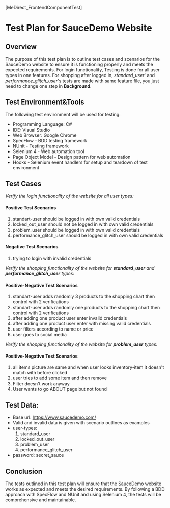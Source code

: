 [MeDirect_FrontendComponentTest]

# Test Plan for SauceDemo Website

## Overview
The purpose of this test plan is to outline test cases and scenarios for the SauceDemo website to ensure it is functioning properly and meets the expected requirements. For login functionality, Testing is done for all user types in one features. For shopping after logged in, _standard_user_' and _performance_glitch_user_'s tests are made with same feature file, you just need to change one step in **Background**.

## Test Environment&Tools
The following test environment will be used for testing:

- Programming Language: C#
- IDE: Visual Studio
- Web Browser: Google Chrome
- SpecFlow - BDD testing framework
- NUnit - Testing framework
- Selenium 4 - Web automation tool
- Page Object Model - Design pattern for web automation
- Hooks - Selenium event handlers for setup and teardown of test environment

## Test Cases

_Verify the login functionality of the website for all user types:_

#### Positive Test Scenarios
1. standart-user should be logged in with own valid credentials
2. locked_out_user should not be logged in with own valid credentials
3. problem_user should be logged in with own valid credentials
4. performance_glitch_user should be logged in with own valid credentials

#### Negative Test Scenarios
1. trying to login with invalid credentials

_Verify the shopping functionality of the website for **standard_user** and  **performance_glitch_user** types:_

#### Positive-Negative Test Scenarios
1. standart-user adds randomly 3 products to the shopping chart then control with 2 verifications
2. standart-user adds randomly one products to the shopping chart then control with 2 verifications
3. after adding one product user enter invalid credentials
4. after adding one product user enter with missing valid credentials
5. user filters according to name or price
6. user goes to social media

_Verify the shopping functionality of the website for **problem_user**  types:_

#### Positive-Negative Test Scenarios
1. all items picture are same and when user looks inventory-item it doesn't match with before clicked
2. user tries to add some item and then remove
3. Filter doesn't work anyway
4. User wants to go ABOUT page but not found


## Test Data:

- Base url: https://www.saucedemo.com/
- Valid and invalid data is given with scenario outlines as examples
- user-types:
  1. standard_user
  2. locked_out_user
  3. problem_user
  4. performance_glitch_user
- password: secret_sauce


## Conclusion
The tests outlined in this test plan will ensure that the SauceDemo website works as expected and meets the desired requirements. By following a BDD approach with SpecFlow and NUnit and using Selenium 4, the tests will be comprehensive and maintainable.
